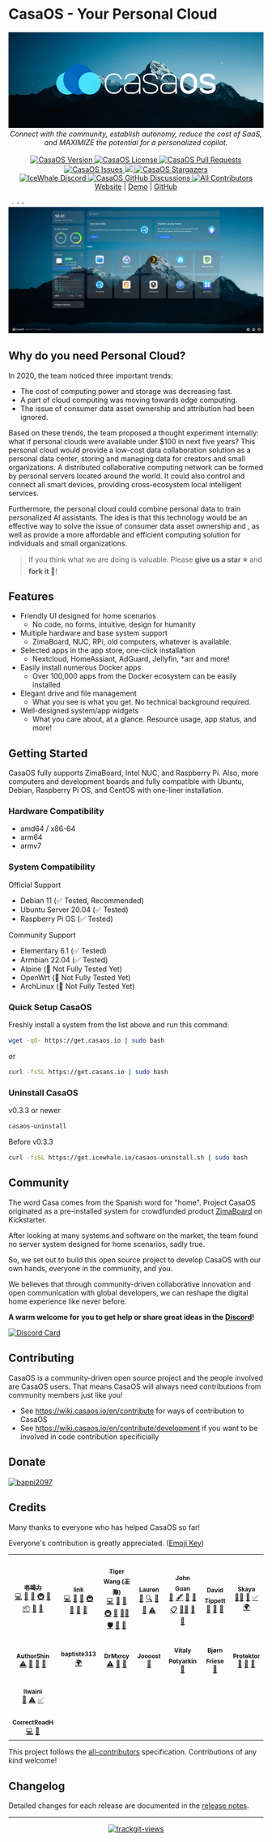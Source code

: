 # CasaOS - Your Personal Cloud 
<!-- Readme i18n links -->
<!-- > English | [中文](#) | [Français](#) -->

<p align="center">
    <!-- CasaOS Banner -->
    <picture>
        <source media="(prefers-color-scheme: dark)" srcset="https://raw.githubusercontent.com/IceWhaleTech/logo/main/casaos/casaos_banner_dark_night_800x300.png">
        <source media="(prefers-color-scheme: light)" srcset="https://raw.githubusercontent.com/IceWhaleTech/logo/main/casaos/casaos_banner_twilight_blue_800x300.png">
        <img alt="CasaOS" src="https://raw.githubusercontent.com/IceWhaleTech/logo/main/casaos/casaos_banner_twilight_blue_800x300.png">
    </picture>
    <br/>
    <i>Connect with the community, establish autonomy, reduce the cost of SaaS, and MAXIMIZE the potential for a personalized copilot.</i>
    <br/>
    <br/>
    <!-- CasaOS Badges -->
    <a href="https://github.com/IceWhaleTech/CasaOS" target="_blank">
        <img alt="CasaOS Version" src="https://img.shields.io/github/v/release/IceWhaleTech/CasaOS?color=162453&style=flat-square&label=CasaOS" />
    </a>
    <a href="https://github.com/IceWhaleTech/CasaOS/blob/main/LICENSE" target="_blank">
        <img alt="CasaOS License" src="https://img.shields.io/github/license/IceWhaleTech/CasaOS?color=162453&style=flat-square&label=License" />
    </a>
    <a href="https://github.com/IceWhaleTech/CasaOS/pulls" target="_blank">
        <img alt="CasaOS Pull Requests" src="https://img.shields.io/github/issues-pr/IceWhaleTech/CasaOS?color=162453&style=flat-square&label=PRs" />
    </a>
    <a href="https://github.com/IceWhaleTech/CasaOS/issues" target="_blank">
        <img alt="CasaOS Issues" src="https://img.shields.io/github/issues/IceWhaleTech/CasaOS?color=162453&style=flat-square&label=Issues" />
    </a>
    <a href="https://codecov.io/gh/IceWhaleTech/CasaOS" > 
    <img src="https://codecov.io/gh/IceWhaleTech/CasaOS/branch/main/graph/badge.svg?token=l9uMKGlkxM"/> 
    </a>
    <a href="https://github.com/IceWhaleTech/CasaOS/stargazers" target="_blank">
        <img alt="CasaOS Stargazers" src="https://img.shields.io/github/stars/IceWhaleTech/CasaOS?color=162453&style=flat-square&label=Stars" />
    </a>
    <!-- <a href="https://github.com/IceWhaleTech/CasaOS/releases" target="_blank">
    <img alt="CasaOS Downloads" src="https://img.shields.io/github/downloads/IceWhaleTech/CasaOS/total?color=162453&style=flat-square" />
    </a> -->
    <br/>
    <!-- CasaOS Community -->
    <a href="https://discord.gg/knqAbbBbeX" target="_blank">
        <img alt="IceWhale Discord" src="https://img.shields.io/discord/884667213326463016?color=162453&style=flat-square&label=Discord&logo=discord&logoColor=fff" />
    </a>
    <a href="https://github.com/IceWhaleTech/CasaOS/discussions" target="_blank">
        <img alt="CasaOS GitHub Discussions" src="https://img.shields.io/github/discussions/IceWhaleTech/CasaOS?color=162453&style=flat-square&label=Discussions&logo=github" />
    </a>
<!-- ALL-CONTRIBUTORS-BADGE:START - Do not remove or modify this section -->
<a href="#credits"><img alt="All Contributors" src="https://img.shields.io/static/v1?label=All%20Contributors&message=15&color=162453&style=flat-square&logo=Handshake&logoColor=fff" /></a>
<!-- ALL-CONTRIBUTORS-BADGE:END -->
    <br/>
    <!-- CasaOS Links -->
    <a href="https://www.casaos.io" target="_blank">Website</a> |
    <a href="http://demo.casaos.io" target="_blank">Demo</a> |
    <a href="https://github.com/IceWhaleTech/CasaOS" target="_blank">GitHub</a>
    <br/>
    <br/>
    <!-- CasaOS Snapshots -->
    <kbd>
      <picture>
          <source media="(prefers-color-scheme: dark)" srcset="snapshot-dark.jpg">
          <source media="(prefers-color-scheme: light)" srcset="snapshot-light.jpg">
          <img alt="CasaOS Snapshot" src="snapshot-light.jpg">
      </picture>
    </kbd>
</p>

## Why do you need Personal Cloud?

In 2020, the team noticed three important trends:
- The cost of computing power and storage was decreasing fast.
- A part of cloud computing was moving towards edge computing.
- The issue of consumer data asset ownership and attribution had been ignored.

Based on these trends, the team proposed a thought experiment internally: what if personal clouds were available under $100 in next five years? This personal cloud would provide a low-cost data collaboration solution as a personal data center, storing and managing data for creators and small organizations. A distributed collaborative computing network can be formed by personal servers located around the world. It could also control and connect all smart devices, providing cross-ecosystem local intelligent services.

Furthermore, the personal cloud could combine personal data to train personalized AI assistants. The idea is that this technology would be an effective way to solve the issue of consumer data asset ownership and , as well as provide a more affordable and efficient computing solution for individuals and small organizations.

> If you think what we are doing is valuable. Please **give us a star ⭐** and **fork it 🤞**!

## Features

- Friendly UI designed for home scenarios
  - No code, no forms, intuitive, design for humanity
- Multiple hardware and base system support
  - ZimaBoard, NUC, RPi, old computers, whatever is available.
- Selected apps in the app store, one-click installation
  - Nextcloud, HomeAssiant, AdGuard, Jellyfin, *arr and more!
- Easily install numerous Docker apps
  - Over 100,000 apps from the Docker ecosystem can be easily installed
- Elegant drive and file management
  - What you see is what you get. No technical background required.
- Well-designed system/app widgets
  - What you care about, at a glance. Resource usage, app status, and more!

## Getting Started

CasaOS fully supports ZimaBoard, Intel NUC, and Raspberry Pi. Also, more computers and development boards and fully compatible with Ubuntu, Debian, Raspberry Pi OS, and CentOS with one-liner installation.

### Hardware Compatibility

- amd64 / x86-64
- arm64
- armv7

### System Compatibility

Official Support
- Debian 11 (✅ Tested, Recommended)
- Ubuntu Server 20.04 (✅ Tested)
- Raspberry Pi OS (✅ Tested)

Community Support
- Elementary 6.1 (✅ Tested)
- Armbian 22.04 (✅ Tested)
- Alpine (🚧 Not Fully Tested Yet)
- OpenWrt (🚧 Not Fully Tested Yet)
- ArchLinux (🚧 Not Fully Tested Yet)

### Quick Setup CasaOS

Freshly install a system from the list above and run this command:

```sh
wget -qO- https://get.casaos.io | sudo bash
```

or

```sh
curl -fsSL https://get.casaos.io | sudo bash
```

### Uninstall CasaOS


v0.3.3 or newer

```sh
casaos-uninstall
```

Before v0.3.3

```sh
curl -fsSL https://get.icewhale.io/casaos-uninstall.sh | sudo bash
```

## Community 

The word Casa comes from the Spanish word for "home". Project CasaOS originated as a pre-installed system for crowdfunded product [ZimaBoard](https://www.zimaboard.com) on Kickstarter.

After looking at many systems and software on the market, the team found no server system designed for home scenarios, sadly true.

So, we set out to build this open source project to develop CasaOS with our own hands, everyone in the community, and you.

We believes that through community-driven collaborative innovation and open communication with global developers, we can reshape the digital home experience like never before.

**A warm welcome for you to get help or share great ideas in the [Discord](https://discord.gg/knqAbbBbeX)!**

[![Discord Card](https://discordapp.com/api/guilds/884667213326463016/widget.png?style=banner2)](https://discord.gg/knqAbbBbeX)

## Contributing

CasaOS is a community-driven open source project and the people involved are CasaOS users. That means CasaOS will always need contributions from community members just like you!

- See <https://wiki.casaos.io/en/contribute> for ways of contribution to CasaOS
- See <https://wiki.casaos.io/en/contribute/development> if you want to be involved in code contribution specificially

## Donate
<p ><a href="https://www.buymeacoffee.com/icewhaletech"> <img align="center" src="https://cdn.buymeacoffee.com/buttons/v2/default-yellow.png" height="50" width="210" alt="bappi2097" target="_blank" /></a></p>


## Credits

Many thanks to everyone who has helped CasaOS so far!

Everyone's contribution is greatly appreciated. ([Emoji Key](https://allcontributors.org/docs/en/emoji-key))

<!-- ALL-CONTRIBUTORS-LIST:START - Do not remove or modify this section -->
<!-- prettier-ignore-start -->
<!-- markdownlint-disable -->
<table>
  <tr>
    <td align="center"><a href="https://github.com/jerrykuku"><img src="https://avatars.githubusercontent.com/u/9485680?v=4?s=100" width="100px;" alt=""/><br /><sub><b>老竭力</b></sub></a><br /><a href="https://github.com/IceWhaleTech/CasaOS/commits?author=jerrykuku" title="Code">💻</a> <a href="https://github.com/IceWhaleTech/CasaOS/commits?author=jerrykuku" title="Documentation">📖</a> <a href="#ideas-jerrykuku" title="Ideas, Planning, & Feedback">🤔</a> <a href="#infra-jerrykuku" title="Infrastructure (Hosting, Build-Tools, etc)">🚇</a> <a href="#maintenance-jerrykuku" title="Maintenance">🚧</a> <a href="#platform-jerrykuku" title="Packaging/porting to new platform">📦</a> <a href="#question-jerrykuku" title="Answering Questions">💬</a> <a href="https://github.com/IceWhaleTech/CasaOS/pulls?q=is%3Apr+reviewed-by%3Ajerrykuku" title="Reviewed Pull Requests">👀</a></td>
    <td align="center"><a href="https://github.com/LinkLeong"><img src="https://avatars.githubusercontent.com/u/13556972?v=4?s=100" width="100px;" alt=""/><br /><sub><b>link</b></sub></a><br /><a href="https://github.com/IceWhaleTech/CasaOS/commits?author=LinkLeong" title="Code">💻</a> <a href="https://github.com/IceWhaleTech/CasaOS/commits?author=LinkLeong" title="Documentation">📖</a> <a href="#ideas-LinkLeong" title="Ideas, Planning, & Feedback">🤔</a> <a href="#infra-LinkLeong" title="Infrastructure (Hosting, Build-Tools, etc)">🚇</a> <a href="#maintenance-LinkLeong" title="Maintenance">🚧</a> <a href="#question-LinkLeong" title="Answering Questions">💬</a> <a href="https://github.com/IceWhaleTech/CasaOS/pulls?q=is%3Apr+reviewed-by%3ALinkLeong" title="Reviewed Pull Requests">👀</a></td>
    <td align="center"><a href="https://github.com/tigerinus"><img src="https://avatars.githubusercontent.com/u/7172560?v=4?s=100" width="100px;" alt=""/><br /><sub><b>Tiger Wang (王豫)</b></sub></a><br /><a href="https://github.com/IceWhaleTech/CasaOS/commits?author=tigerinus" title="Code">💻</a> <a href="https://github.com/IceWhaleTech/CasaOS/commits?author=tigerinus" title="Documentation">📖</a> <a href="#ideas-tigerinus" title="Ideas, Planning, & Feedback">🤔</a> <a href="#infra-tigerinus" title="Infrastructure (Hosting, Build-Tools, etc)">🚇</a> <a href="#maintenance-tigerinus" title="Maintenance">🚧</a> <a href="#mentoring-tigerinus" title="Mentoring">🧑‍🏫</a> <a href="#security-tigerinus" title="Security">🛡️</a> <a href="#question-tigerinus" title="Answering Questions">💬</a> <a href="https://github.com/IceWhaleTech/CasaOS/pulls?q=is%3Apr+reviewed-by%3Atigerinus" title="Reviewed Pull Requests">👀</a></td>
    <td align="center"><a href="https://github.com/Lauren-ED209"><img src="https://avatars.githubusercontent.com/u/8243355?v=4?s=100" width="100px;" alt=""/><br /><sub><b>Lauren</b></sub></a><br /><a href="#ideas-Lauren-ED209" title="Ideas, Planning, & Feedback">🤔</a> <a href="#fundingFinding-Lauren-ED209" title="Funding Finding">🔍</a> <a href="#projectManagement-Lauren-ED209" title="Project Management">📆</a> <a href="#question-Lauren-ED209" title="Answering Questions">💬</a> <a href="https://github.com/IceWhaleTech/CasaOS/commits?author=Lauren-ED209" title="Tests">⚠️</a></td>
    <td align="center"><a href="https://JohnGuan.Cn"><img src="https://avatars.githubusercontent.com/u/3358477?v=4?s=100" width="100px;" alt=""/><br /><sub><b>John Guan</b></sub></a><br /><a href="#blog-JohnGuan" title="Blogposts">📝</a> <a href="#content-JohnGuan" title="Content">🖋</a> <a href="https://github.com/IceWhaleTech/CasaOS/commits?author=JohnGuan" title="Documentation">📖</a> <a href="#ideas-JohnGuan" title="Ideas, Planning, & Feedback">🤔</a> <a href="#eventOrganizing-JohnGuan" title="Event Organizing">📋</a> <a href="#mentoring-JohnGuan" title="Mentoring">🧑‍🏫</a> <a href="#question-JohnGuan" title="Answering Questions">💬</a> <a href="https://github.com/IceWhaleTech/CasaOS/pulls?q=is%3Apr+reviewed-by%3AJohnGuan" title="Reviewed Pull Requests">👀</a></td>
    <td align="center"><a href="https://blog.tippybits.com"><img src="https://avatars.githubusercontent.com/u/17506770?v=4?s=100" width="100px;" alt=""/><br /><sub><b>David Tippett</b></sub></a><br /><a href="https://github.com/IceWhaleTech/CasaOS/commits?author=dtaivpp" title="Documentation">📖</a> <a href="#ideas-dtaivpp" title="Ideas, Planning, & Feedback">🤔</a> <a href="#question-dtaivpp" title="Answering Questions">💬</a></td>
    <td align="center"><a href="https://github.com/zarevskaya"><img src="https://avatars.githubusercontent.com/u/60230221?v=4?s=100" width="100px;" alt=""/><br /><sub><b>Skaya</b></sub></a><br /><a href="#mentoring-zarevskaya" title="Mentoring">🧑‍🏫</a> <a href="#question-zarevskaya" title="Answering Questions">💬</a> <a href="#tutorial-zarevskaya" title="Tutorials">✅</a> <a href="#translation-zarevskaya" title="Translation">🌍</a></td>
  </tr>
  <tr>
    <td align="center"><a href="https://github.com/AuthorShin"><img src="https://avatars.githubusercontent.com/u/4959043?v=4?s=100" width="100px;" alt=""/><br /><sub><b>AuthorShin</b></sub></a><br /><a href="https://github.com/IceWhaleTech/CasaOS/commits?author=AuthorShin" title="Tests">⚠️</a> <a href="https://github.com/IceWhaleTech/CasaOS/issues?q=author%3AAuthorShin" title="Bug reports">🐛</a> <a href="#question-AuthorShin" title="Answering Questions">💬</a> <a href="#ideas-AuthorShin" title="Ideas, Planning, & Feedback">🤔</a></td>
    <td align="center"><a href="https://github.com/baptiste313"><img src="https://avatars.githubusercontent.com/u/93325157?v=4?s=100" width="100px;" alt=""/><br /><sub><b>baptiste313</b></sub></a><br /><a href="#translation-baptiste313" title="Translation">🌍</a></td>
    <td align="center"><a href="https://github.com/DrMxrcy"><img src="https://avatars.githubusercontent.com/u/58747968?v=4?s=100" width="100px;" alt=""/><br /><sub><b>DrMxrcy</b></sub></a><br /><a href="https://github.com/IceWhaleTech/CasaOS/commits?author=DrMxrcy" title="Tests">⚠️</a> <a href="#ideas-DrMxrcy" title="Ideas, Planning, & Feedback">🤔</a> <a href="#question-DrMxrcy" title="Answering Questions">💬</a></td>
    <td align="center"><a href="https://github.com/Joooost"><img src="https://avatars.githubusercontent.com/u/12090673?v=4?s=100" width="100px;" alt=""/><br /><sub><b>Joooost</b></sub></a><br /><a href="#ideas-Joooost" title="Ideas, Planning, & Feedback">🤔</a></td>
    <td align="center"><a href="https://potyarkin.ml"><img src="https://avatars.githubusercontent.com/u/334908?v=4?s=100" width="100px;" alt=""/><br /><sub><b>Vitaly Potyarkin</b></sub></a><br /><a href="#ideas-sio" title="Ideas, Planning, & Feedback">🤔</a></td>
    <td align="center"><a href="https://github.com/bearfrieze"><img src="https://avatars.githubusercontent.com/u/1023813?v=4?s=100" width="100px;" alt=""/><br /><sub><b>Bjørn Friese</b></sub></a><br /><a href="#ideas-bearfrieze" title="Ideas, Planning, & Feedback">🤔</a></td>
    <td align="center"><a href="https://github.com/Protektor-Desura"><img src="https://avatars.githubusercontent.com/u/1195496?v=4?s=100" width="100px;" alt=""/><br /><sub><b>Protektor</b></sub></a><br /><a href="https://github.com/IceWhaleTech/CasaOS/issues?q=author%3AProtektor-Desura" title="Bug reports">🐛</a> <a href="#ideas-Protektor-Desura" title="Ideas, Planning, & Feedback">🤔</a> <a href="#question-Protektor-Desura" title="Answering Questions">💬</a></td>
  </tr>
  <tr>
    <td align="center"><a href="https://github.com/llwaini"><img src="https://avatars.githubusercontent.com/u/59589857?v=4?s=100" width="100px;" alt=""/><br /><sub><b>llwaini</b></sub></a><br /><a href="#projectManagement-llwaini" title="Project Management">📆</a> <a href="https://github.com/IceWhaleTech/CasaOS/commits?author=llwaini" title="Tests">⚠️</a> <a href="#tutorial-llwaini" title="Tutorials">✅</a></td>
  </tr>
  <tr>
    <td align="center"><a href="https://github.com/CorrectRoadH"><img src="https://avatars.githubusercontent.com/u/29306285?v=4?s=100" width="100px;" alt=""/><br /><sub><b>CorrectRoadH</b></sub></a><br /><a href="https://github.com/IceWhaleTech/CasaOS/commits?author=correctroadh" title="Code">💻</a> <a href="https://github.com/IceWhaleTech/CasaOS/commits?author=correctroadh" title="Documentation">📖</a></td>
  </tr>
</table>

<!-- markdownlint-restore -->
<!-- prettier-ignore-end -->

<!-- ALL-CONTRIBUTORS-LIST:END -->

This project follows the [all-contributors](https://github.com/all-contributors/all-contributors) specification. Contributions of any kind welcome!

## Changelog

Detailed changes for each release are documented in the [release notes](https://github.com/IceWhaleTech/CasaOS/releases).

---

<p align="center">
    <a href="https://dashboard.trackgit.com/token/l5q8egi92tfhlxd70l2l">
        <img src="https://us-central1-trackgit-analytics.cloudfunctions.net/token/ping/l5q8egi92tfhlxd70l2l" alt="trackgit-views" />
    </a>
</p>
